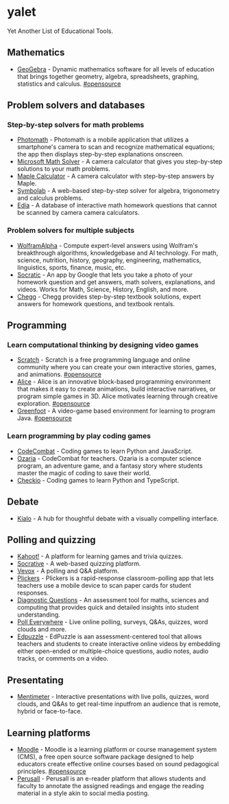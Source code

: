 # yalet
Yet Another List of Educational Tools.

## Mathematics
- [GeoGebra](https://www.geogebra.org/) - Dynamic mathematics software for all levels of education that brings together geometry, algebra, spreadsheets, graphing, statistics and calculus. [#opensource](https://github.com/geogebra/geogebra)

## Problem solvers and databases

### Step-by-step solvers for math problems
- [Photomath](https://photomath.com/) - Photomath is a mobile application that utilizes a smartphone's camera to scan and recognize mathematical equations; the app then displays step-by-step explanations onscreen.
- [Microsoft Math Solver]() - A camera calculator that gives you step-by-step solutions to your math problems.
- [Maple Calculator](https://www.maplesoft.com/products/Maplecalculator/) - A camera calculator with step-by-step answers by Maple.
- [Symbolab](https://www.symbolab.com/) - A web-based step-by-step solver for algebra, trigonometry and calculus problems.
- [Edia](https://edia.app/) - A database of interactive math homework questions that cannot be scanned by camera camera calculators.

### Problem solvers for multiple subjects
- [WolframAlpha](https://www.wolframalpha.com/) - Compute expert-level answers using Wolfram's breakthrough algorithms, knowledgebase and AI technology. For math, science, nutrition, history, geography, engineering, mathematics, linguistics, sports, finance, music, etc.
- [Socratic](https://socratic.org/) - An app by Google that lets you take a photo of your homework question and get answers, math solvers, explanations, and videos. Works for Math, Science, History, English, and more.
- [Chegg](https://www.chegg.com/) - Chegg provides step-by-step textbook solutions, expert answers for homework questions, and textbook rentals.

## Programming
### Learn computational thinking by designing video games
- [Scratch](https://scratch.mit.edu/) - Scratch is a free programming language and online community where you can create your own interactive stories, games, and animations. [#opensource](https://github.com/LLK/scratch-gui)
- [Alice](https://www.alice.org/) - Alice is an innovative block-based programming environment that makes it easy to create animations, build interactive narratives, or program simple games in 3D. Alice motivates learning through creative exploration. [#opensource](https://github.com/TheAliceProject/alice3)
- [Greenfoot](https://www.greenfoot.org/) - A video-game based environment for learning to program Java. [#opensource](https://www.greenfoot.org/site/download_source)

### Learn programming by play coding games
- [CodeCombat](https://codecombat.com/) - Coding games to learn Python and JavaScript.
- [Ozaria](https://www.ozaria.com/) - CodeCombat for teachers. Ozaria is a computer science program, an adventure game, and a fantasy story where students master the magic of coding to save their world.
- [Checkio](https://checkio.org/) - Coding games to learn Python and TypeScript.


## Debate
- [Kialo](https://www.kialo.com/) - A hub for thoughtful debate with a visually compelling interface.

## Polling and quizzing
- [Kahoot!](https://kahoot.com/) - A platform for learning games and trivia quizzes.
- [Socrative](https://www.socrative.com/) - A web-based quizzing platform.
- [Vevox](https://www.vevox.com/) - A polling and Q&A platform.
- [Plickers](https://get.plickers.com/) - Plickers is a rapid-response classroom-polling app that lets teachers use a mobile device to scan paper cards for student responses.
- [Diagnostic Questions](https://diagnosticquestions.com/) - An assessment tool for maths, sciences and computing that provides quick and detailed insights into student understanding.
- [Poll Everywhere](https://www.polleverywhere.com/) - Live online polling, surveys, Q&As, quizzes, word clouds and more.
- [Edpuzzle](https://edpuzzle.com/) - EdPuzzle is aan assessment-centered tool that allows teachers and students to create interactive online videos by embedding either open-ended or multiple-choice questions, audio notes, audio tracks, or comments on a video.

## Presentating
- [Mentimeter](https://www.mentimeter.com/) - Interactive presentations with live polls, quizzes, word clouds, and Q&As to get real-time inputfrom an audience that is remote, hybrid or face-to-face.

## Learning platforms
- [Moodle](https://moodle.org/) - Moodle is a learning platform or course management system (CMS), a free open source software package designed to help educators create effective online courses based on sound pedagogical principles. [#opensource](https://github.com/moodle/moodle)
- [Perusall](https://perusall.com/) - Perusall is an e-reader platform that allows students and faculty to annotate the assigned readings and engage the reading material in a style akin to social media posting.
